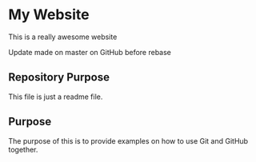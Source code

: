 # My Website

This is a really awesome website

Update made on master on GitHub before rebase

## Repository Purpose

This file is just a readme file.

## Purpose

The purpose of this is to provide examples
on how to use Git and GitHub together.